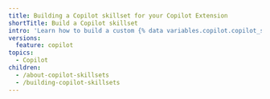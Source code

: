 ```yaml
---
title: Building a Copilot skillset for your Copilot Extension
shortTitle: Build a Copilot skillset
intro: 'Learn how to build a custom {% data variables.copilot.copilot_skillset_short %} to combine custom skills and extend the capabilities of {% data variables.product.prodname_copilot_short %}.'
versions:
  feature: copilot
topics:
  - Copilot
children:
  - /about-copilot-skillsets
  - /building-copilot-skillsets
---
```


